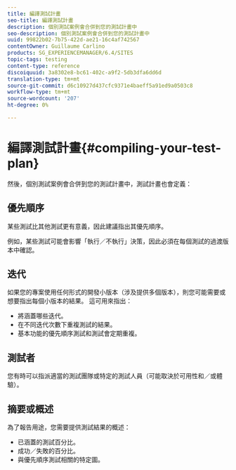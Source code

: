 ```yaml
---
title: 編譯測試計畫
seo-title: 編譯測試計畫
description: 個別測試案例會合併到您的測試計畫中
seo-description: 個別測試案例會合併到您的測試計畫中
uuid: 99822b02-7b75-422d-ae21-16c4af742567
contentOwner: Guillaume Carlino
products: SG_EXPERIENCEMANAGER/6.4/SITES
topic-tags: testing
content-type: reference
discoiquuid: 3a8302e8-bc61-402c-a9f2-5db3dfa6dd6d
translation-type: tm+mt
source-git-commit: d6c10927d437cfc9371e4baeff5a91ed9a0503c8
workflow-type: tm+mt
source-wordcount: '207'
ht-degree: 0%

---
```



# 編譯測試計畫{#compiling-your-test-plan}

然後，個別測試案例會合併到您的測試計畫中，測試計畫也會定義：

## 優先順序

某些測試比其他測試更有意義，因此建議指出其優先順序。

例如，某些測試可能會影響「執行／不執行」決策，因此必須在每個測試的過渡版本中確認。

## 迭代

如果您的專案使用任何形式的開發小版本（涉及提供多個版本），則您可能需要或想要指出每個小版本的結果。 這可用來指出：

* 將涵蓋哪些迭代。
* 在不同迭代次數下重複測試的結果。
* 基本功能的優先順序測試和測試會定期重複。

## 測試者

您有時可以指派適當的測試團隊或特定的測試人員（可能取決於可用性和／或體驗）。

## 摘要或概述

為了報告用途，您需要提供測試結果的概述：

* 已涵蓋的測試百分比。
* 成功／失敗的百分比。
* 與優先順序測試相關的特定圖。
